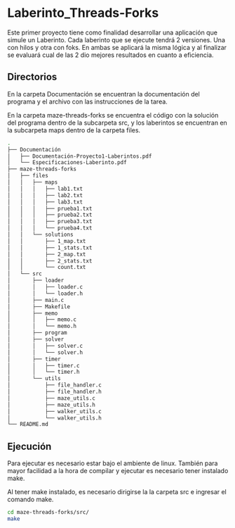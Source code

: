 # Laberinto_Threads-Forks
Este primer proyecto tiene como finalidad desarrollar una aplicación que simule un Laberinto. Cada laberinto que se ejecute tendrá 2 versiones. Una con hilos y otra con foks. En ambas se aplicará la misma lógica y al finalizar se evaluará cual de las 2 dio mejores resultados en cuanto a eficiencia.

## Directorios
En la carpeta Documentación se encuentran la documentación del programa y el archivo con las instrucciones de la tarea.

En la carpeta maze-threads-forks se encuentra el código con la solución del programa dentro de la subcarpeta src, y los laberintos se encuentran en la subcarpeta maps dentro de la carpeta files.

```bash
.
├── Documentación
│   ├── Documentación-Proyecto1-Laberintos.pdf
│   └── Especificaciones-Laberinto.pdf
├── maze-threads-forks
│   ├── files
│   │   ├── maps
│   │   │   ├── lab1.txt
│   │   │   ├── lab2.txt
│   │   │   ├── lab3.txt
│   │   │   ├── prueba1.txt
│   │   │   ├── prueba2.txt
│   │   │   ├── prueba3.txt
│   │   │   └── prueba4.txt
│   │   └── solutions
│   │       ├── 1_map.txt
│   │       ├── 1_stats.txt
│   │       ├── 2_map.txt
│   │       ├── 2_stats.txt
│   │       └── count.txt
│   └── src
│       ├── loader
│       │   ├── loader.c
│       │   └── loader.h
│       ├── main.c
│       ├── Makefile
│       ├── memo
│       │   ├── memo.c
│       │   └── memo.h
│       ├── program
│       ├── solver
│       │   ├── solver.c
│       │   └── solver.h
│       ├── timer
│       │   ├── timer.c
│       │   └── timer.h
│       └── utils
│           ├── file_handler.c
│           ├── file_handler.h
│           ├── maze_utils.c
│           ├── maze_utils.h
│           ├── walker_utils.c
│           └── walker_utils.h
└── README.md
```

## Ejecución 
Para ejecutar es necesario estar bajo el ambiente de linux.
También para mayor facilidad a la hora de compilar y ejecutar es necesario tener instalado make.

Al tener make instalado, es necesario dirigirse la la carpeta src e ingresar el comando make.

```bash
cd maze-threads-forks/src/
make
```
